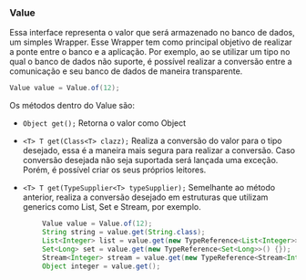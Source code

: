 ### Value

Essa interface representa o valor que será armazenado no banco de dados, um simples Wrapper. Esse Wrapper tem como principal objetivo de realizar a ponte entre o banco e a aplicação. Por exemplo, ao se utilizar um tipo no qual o banco de dados não suporte, é possível realizar a conversão entre a comunicação e seu banco de dados de maneira transparente. 

```java
Value value = Value.of(12);
```

Os métodos dentro do Value são:

* `Object get();` Retorna o valor como Object

* `<T> T get(Class<T> clazz);` Realiza a conversão do valor para o tipo desejado, essa é a maneira mais segura para realizar a conversão. Caso conversão desejada não seja suportada será lançada uma exceção. Porém, é possível criar os seus próprios leitores.

* `<T> T get(TypeSupplier<T> typeSupplier);` Semelhante ao método anterior, realiza a conversão desejado em estruturas que utilizam generics como List, Set e Stream, por exemplo.

```java
        Value value = Value.of(12);
        String string = value.get(String.class);
        List<Integer> list = value.get(new TypeReference<List<Integer>>() {});
        Set<Long> set = value.get(new TypeReference<Set<Long>>() {});
        Stream<Integer> stream = value.get(new TypeReference<Stream<Integer>>() {});
        Object integer = value.get();
```



